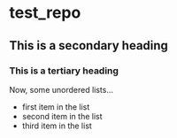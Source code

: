 # test_repo
## This is a secondary heading
### This is a tertiary heading

Now, some unordered lists...

* first item in the list
* second item in the list
* third item in the list
